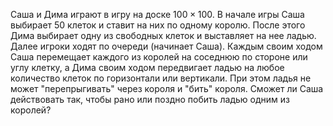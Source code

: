 Саша и Дима играют в игру на доске $100\times 100$. В начале игры
Саша выбирает 50 клеток и ставит на них по одному королю.
После этого Дима выбирает одну из свободных клеток и выставляет на
нее ладью.  Далее игроки ходят по очереди (начинает Саша). Каждым
своим ходом Саша перемещает каждого из королей на соседнюю по стороне или
углу клетку, а Дима своим ходом передвигает ладью на любое количество
клеток по горизонтали или вертикали. При этом ладья не может
"перепрыгивать" через короля и "бить" короля. Сможет ли Саша действовать
так, чтобы рано или поздно побить ладью одним из королей?